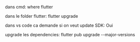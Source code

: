 dans cmd: where flutter 

dans le folder flutter: flutter upgrade

dans vs code ca demande si on veut update SDK: Oui

upgrade les dependencies: flutter pub upgrade --major-versions
